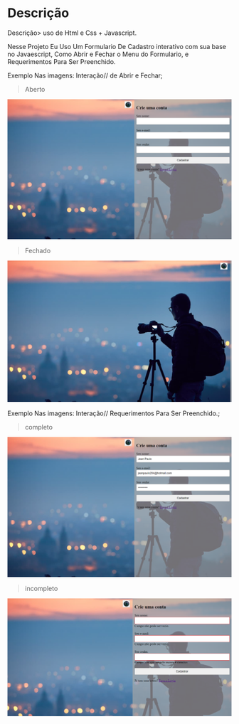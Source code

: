# Descrição
Descrição> uso de Html e Css + Javascript.

Nesse Projeto Eu Uso Um Formulario De Cadastro interativo com sua base no Javaescript,
Como Abrir e Fechar o Menu do Formulario, e Requerimentos Para Ser Preenchido.


Exemplo Nas imagens: Interação// de Abrir e Fechar;

>Aberto
<img src="pageA.png"/>


>Fechado
<img src="pageF.png"/>


Exemplo Nas imagens: Interação// Requerimentos Para Ser Preenchido.;

>completo
<img src="completo.png"/>


>incompleto
<img src="incompleto.png"/>
